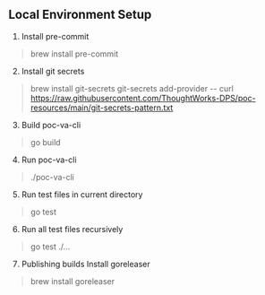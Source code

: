## Local Environment Setup
1. Install pre-commit
>  brew install pre-commit
2. Install git secrets
> brew install git-secrets
> git-secrets add-provider -- curl https://raw.githubusercontent.com/ThoughtWorks-DPS/poc-resources/main/git-secrets-pattern.txt
3. Build poc-va-cli
> go build
4. Run poc-va-cli
> ./poc-va-cli <cmd>
5. Run test files in current directory
> go test
6. Run all test files recursively
> go test ./...
7. Publishing builds
Install goreleaser
> brew install goreleaser
